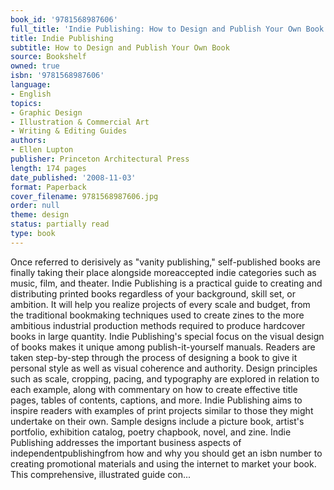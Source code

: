 ```yaml
---
book_id: '9781568987606'
full_title: 'Indie Publishing: How to Design and Publish Your Own Book'
title: Indie Publishing
subtitle: How to Design and Publish Your Own Book
source: Bookshelf
owned: true
isbn: '9781568987606'
language:
- English
topics:
- Graphic Design
- Illustration & Commercial Art
- Writing & Editing Guides
authors:
- Ellen Lupton
publisher: Princeton Architectural Press
length: 174 pages
date_published: '2008-11-03'
format: Paperback
cover_filename: 9781568987606.jpg
order: null
theme: design
status: partially read
type: book
---
```

Once referred to derisively as "vanity publishing," self-published books are finally taking their place alongside moreaccepted indie categories such as music, film, and theater. Indie Publishing is a practical guide to creating and distributing printed books regardless of your background, skill set, or ambition. It will help you realize projects of every scale and budget, from the traditional bookmaking techniques used to create zines to the more ambitious industrial production methods required to produce hardcover books in large quantity.
Indie Publishing's special focus on the visual design of books makes it unique among publish-it-yourself manuals. Readers are taken step-by-step through the process of designing a book to give it personal style as well as visual coherence and authority. Design principles such as scale, cropping, pacing, and typography are explored in relation to each example, along with commentary on how to create effective title pages, tables of contents, captions, and more. Indie Publishing aims to inspire readers with examples of print projects similar to those they might undertake on their own. Sample designs include a picture book, artist's portfolio, exhibition catalog, poetry chapbook, novel, and zine. Indie Publishing addresses the important business aspects of independentpublishingfrom how and why you should get an isbn number to creating promotional materials and using the internet to market your book. This comprehensive, illustrated guide con...
